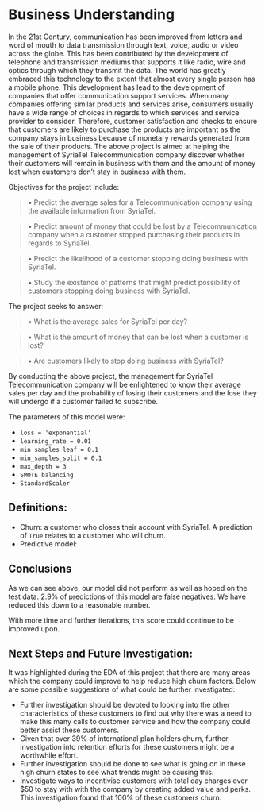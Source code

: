 # Business Understanding

In the 21st Century, communication has been improved from letters and word of mouth to data transmission through text, voice, audio or video across the globe. This has been contributed by the development of telephone and transmission mediums that supports it like radio, wire and optics through which they transmit the data. The world has greatly embraced this technology to the extent that almost every single person has a mobile phone. This development has lead to the development of companies that offer communication support services.
When many companies offering similar products and services arise, consumers usually have a wide range of choices in regards to which services and service provider to consider. Therefore, customer satisfaction and checks to ensure that customers are likely to purchase the products are important as the company stays in business because of monetary rewards generated from the sale of their products. The above project is aimed at helping the management of SyriaTel Telecommunication company discover whether their customers will remain in business with them and  the amount of money lost when customers don’t stay in business with them.

Objectives for the project include:
   > • Predict the average sales for a Telecommunication company using the available information from SyriaTel.

   > • Predict amount of money that could be lost by a Telecommunication company when a customer stopped purchasing their products in regards to SyriaTel.

   > • Predict the likelihood of a customer stopping doing business with SyriaTel.
   
   > • Study the existence of patterns that might predict possibility of  customers stopping doing business with SyriaTel. 

The project seeks to answer:
   > • What is the average sales for SyriaTel per day?

   > • What is the amount of money that can be lost when a customer is lost?
   
   > • Are customers likely to stop doing business with SyriaTel?

By conducting the above project, the management for SyriaTel Telecommunication company will be enlightened to know their average sales per day and the probability of losing their customers and the lose they will undergo if a customer failed to subscribe.

The parameters of this model were:
- `loss = 'exponential'`
- `learning_rate = 0.01`
- `min_samples_leaf = 0.1`
- `min_samples_split = 0.1`
- `max_depth = 3`
- `SMOTE balancing`
- `StandardScaler`

## Definitions:

- Churn:  a customer who closes their account with SyriaTel.  A prediction of `True` relates to a customer who will churn. 
- Predictive model:  

## Conclusions

As we can see above, our model did not perform as well as hoped on the test data.  2.9% of predictions of this model are false negatives.  We have reduced this down to a reasonable number.  

With more time and further iterations, this score could continue to be improved upon. 
  

## Next Steps and Future Investigation:

It was highlighted during the EDA of this project that there are many areas which the company could improve to help reduce high churn factors.  Below are some possible suggestions of what could be further investigated:
- Further investigation should be devoted to looking into the other characteristics of these customers to find out why there was a need to make this many calls to customer service and how the company could better assist these customers.
- Given that over 39% of international plan holders churn, further investigation into retention efforts for these customers might be a worthwhile effort. 
- Further investigation should be done to see what is going on in these high churn states to see what trends might be causing this.
- Investigate ways to incentivise customers with total day charges over $50 to stay with with the company by creating added value and perks.  This investigation found that 100% of these customers churn.
